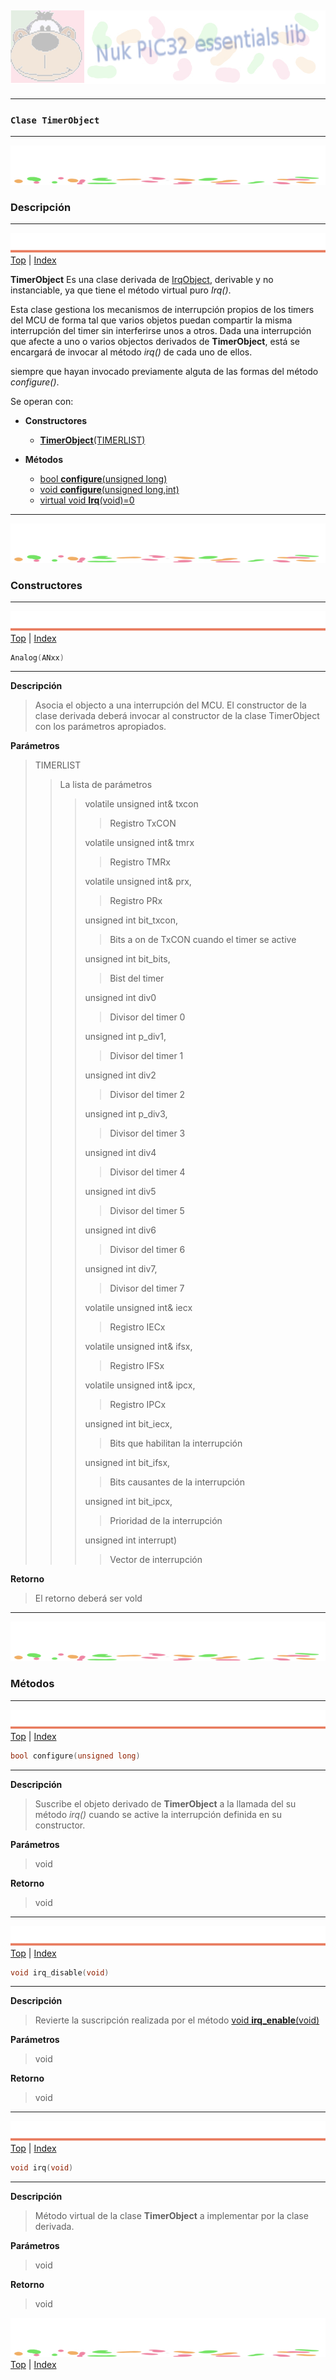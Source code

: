 ![Nuk](img/Nuk-pic-essentials-lib.jpg)
------------------------------------------------------------------------------




------------------------------------------------------------------------------
### **`Clase TimerObject`**




------------------------------------------------------------------------------
![separa](img/Nuk-separa.jpg)
### Descripción








------------------------------------------------------------------------------
![metode](img/Nuk-metode.jpg)
[Top](#TOP) | [Index](Index.md)

**TimerObject** Es una clase derivada de 
[IrqObject](IrqObject.md), derivable y no instanciable, ya que tiene el método 
virtual puro *Irq()*.

Esta clase gestiona los mecanismos de interrupción propios de los timers del 
MCU de forma tal que varios objetos puedan compartir la misma interrupción del 
timer sin interferirse unos a otros. 
Dada una interrupción que afecte a uno o varios objectos derivados de 
**TimerObject**, está se encargará de invocar al método *irq()* de cada uno de 
ellos.

siempre que hayan invocado previamente alguta de las formas del método 
*configure()*.
 
Se operan con:
* **Constructores**
	* [**TimerObject**(TIMERLIST)](#C01)

* **Métodos**
	* [bool **configure**(unsigned long)](#M01)
	* [void **configure**(unsigned long,int)](M02)
	* [virtual void **Irq**(void)=0](M03)








------------------------------------------------------------------------------
![separa](img/Nuk-separa.jpg)
### Constructores








------------------------------------------------------------------------------
<A name="C01"></A>
![metode](img/Nuk-metode.jpg)
[Top](#TOP) | [Index](Index.md)

```C
Analog(ANxx)
```
------------------------------------------------------------------------------
**Descripción**
> Asocia el objecto a una interrupción del MCU. El constructor de la clase
derivada deberá invocar al constructor de la clase TimerObject con los parámetros 
apropiados.

**Parámetros**
>TIMERLIST
>>La lista de parámetros
>>>volatile unsigned int& txcon
>>>>Registro TxCON
>>>
>>>volatile unsigned int& tmrx
>>>>Registro TMRx
>>>
>>>volatile unsigned int& prx,
>>>>Registro PRx
>>>
>>>unsigned int bit_txcon,
>>>>Bits a on de TxCON cuando el timer se active
>>>
>>>unsigned int bit_bits,
>>>>Bist del timer
>>>
>>>unsigned int div0
>>>>Divisor del timer 0
>>>
>>>unsigned int p_div1,
>>>>Divisor del timer 1
>>>
>>>unsigned int div2
>>>>Divisor del timer 2
>>>
>>>unsigned int p_div3,
>>>>Divisor del timer 3
>>>
>>>unsigned int div4
>>>>Divisor del timer 4
>>>
>>>unsigned int div5
>>>>Divisor del timer 5
>>>
>>>unsigned int div6
>>>>Divisor del timer 6
>>>
>>>unsigned int div7,
>>>>Divisor del timer 7
>>>
>>>volatile unsigned int& iecx
>>>>Registro IECx
>>> 
>>>volatile unsigned int& ifsx,
>>>>Registro IFSx
>>> 
>>>volatile unsigned int& ipcx,
>>>>Registro IPCx
>>> 
>>>unsigned int bit_iecx,
>>>>Bits que habilitan la interrupción
>>> 
>>>unsigned int bit_ifsx,
>>>>Bits causantes de la interrupción
>>> 
>>>unsigned int bit_ipcx,
>>>>Prioridad de la interrupción
>>> 
>>>unsigned int interrupt) 
>>>>Vector de interrupción

**Retorno**
>El retorno deberá ser vold










------------------------------------------------------------------------------
![separa](img/Nuk-separa.jpg)
### Métodos








------------------------------------------------------------------------------
<A name="M01"></A>
![metode](img/Nuk-metode.jpg)
[Top](#TOP) | [Index](Index.md)

```C
bool configure(unsigned long)
```
------------------------------------------------------------------------------
**Descripción**
>Suscribe el objeto derivado de **TimerObject** a la llamada del su método 
*irq()* cuando se active la interrupción definida en su constructor.

**Parámetros**
>void

**Retorno**
>void








------------------------------------------------------------------------------
<A name="M02"></A>
![metode](img/Nuk-metode.jpg)
[Top](#TOP) | [Index](Index.md)

```C
void irq_disable(void)
```
------------------------------------------------------------------------------
**Descripción**
>Revierte la suscripción realizada por el método [void **irq_enable**(void)](#M01) 

**Parámetros**
>void

**Retorno**
>void








------------------------------------------------------------------------------
<A name="M03"></A>
![metode](img/Nuk-metode.jpg)
[Top](#TOP) | [Index](Index.md)

```C
void irq(void)
```
------------------------------------------------------------------------------
**Descripción**
>Método virtual de la clase **TimerObject** a implementar por la clase derivada.

**Parámetros**
>void

**Retorno**
>void








![separa](img/Nuk-separa.jpg)
[Top](#TOP) | [Index](Index.md)



